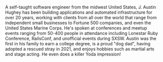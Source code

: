 <!-- 

Original third-person bio, semi-formal
TODO: maybe rewrite for less formality?

-->

A self-taught software engineer from the midwest United States, J. Austin Hughey has been building applications and automated infrastructure for over 20 years, working with clients from all over the world that range from independent small businesses to Fortune 500 companies, and even the United States Marine Corps. He's spoken at conferences and meetup events ranging from 50-400 people in attendance including Lonestar Ruby Conference, RailsConf, and unofficial events during SXSW. Austin was the first in his family to earn a college degree, is a proud "dog dad", having adopted a rescued stray in 2021, and enjoys hobbies such as martial arts and stage acting. He even does a killer Yoda impression!

<!--
**jahio/jahio** is a ✨ _special_ ✨ repository because its `README.md` (this file) appears on your GitHub profile.

Here are some ideas to get you started:

- 🔭 I’m currently working on ...
- 🌱 I’m currently learning ...
- 👯 I’m looking to collaborate on ...
- 🤔 I’m looking for help with ...
- 💬 Ask me about ...
- 📫 How to reach me: ...
- 😄 Pronouns: ...
- ⚡ Fun fact: ...
-->
